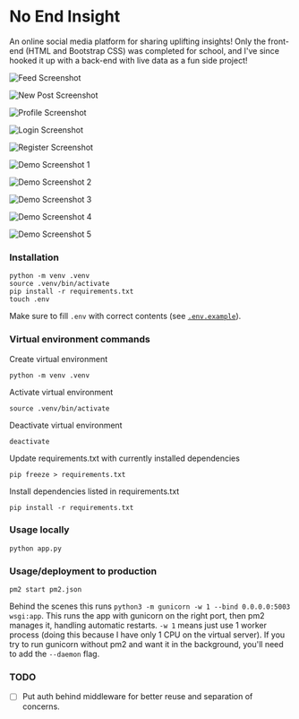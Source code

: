 # No End Insight

An online social media platform for sharing uplifting insights! Only the front-end (HTML and Bootstrap CSS) was completed for school, and I've since hooked it up with a back-end with live data as a fun side project!

![Feed Screenshot](./README-assets/README-feed-screenshot.png)

![New Post Screenshot](./README-assets/README-new-post-screenshot.png)

![Profile Screenshot](./README-assets/README-profile-screenshot.png)

![Login Screenshot](./README-assets/README-login-screenshot.png)

![Register Screenshot](./README-assets/README-register-screenshot.png)

![Demo Screenshot 1](./README-assets/README-demo-screenshot1.webp)

![Demo Screenshot 2](./README-assets/README-demo-screenshot2.webp)

![Demo Screenshot 3](./README-assets/README-demo-screenshot3.webp)

![Demo Screenshot 4](./README-assets/README-demo-screenshot4.webp)

![Demo Screenshot 5](./README-assets/README-demo-screenshot5.webp)

### Installation

```
python -m venv .venv
source .venv/bin/activate
pip install -r requirements.txt
touch .env
```

Make sure to fill `.env` with correct contents (see [`.env.example`](/.env.example)).

### Virtual environment commands

Create virtual environment

```
python -m venv .venv
```

Activate virtual environment

```
source .venv/bin/activate
```

Deactivate virtual environment

```
deactivate
```

Update requirements.txt with currently installed dependencies

```
pip freeze > requirements.txt
```

Install dependencies listed in requirements.txt

```
pip install -r requirements.txt
```

### Usage locally

```
python app.py
```

### Usage/deployment to production

```
pm2 start pm2.json
```

Behind the scenes this runs `python3 -m gunicorn -w 1 --bind 0.0.0.0:5003 wsgi:app`. This runs the app with gunicorn on the right port, then pm2 manages it, handling automatic restarts. `-w 1` means just use 1 worker process (doing this because I have only 1 CPU on the virtual server). If you try to run gunicorn without pm2 and want it in the background, you'll need to add the `--daemon` flag.

### TODO

- [ ] Put auth behind middleware for better reuse and separation of concerns.
